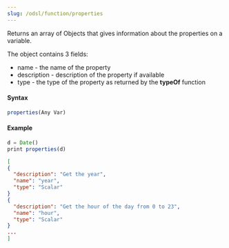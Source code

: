 ```yaml
---
slug: /odsl/function/properties
---
```

Returns an array of Objects that gives information about the properties on a variable.

The object contains 3 fields:

*   name - the name of the property    
*   description - description of the property if available    
*   type - the type of the property as returned by the **typeOf** function
    

#### Syntax
```js
properties(Any Var)
```
#### Example
```js
d = Date()
print properties(d)
```
```json
[
{
  "description": "Get the year",
  "name": "year",
  "type": "Scalar"
}
{
  "description": "Get the hour of the day from 0 to 23",
  "name": "hour",
  "type": "Scalar"
}
...
]
```
